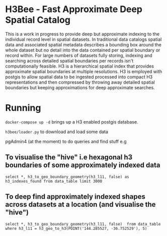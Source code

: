 # H3Bee - Fast Approximate Deep Spatial Catalog

This is a work in progress to provide deep but approximate indexing to the individual record level in spatial datasets. In traditional data catalogs spatial data and associated spatial metadata describes a bounding box around the whole dataset but no detail into the data contained per spatial boundary or record within. For large numbers of datasets fully storing, indexing and searching across detailed spatial boundaries per records isn't computationally feasible. H3 is a hierarchical spatial index that provides approximate spatial boundaries at multiple resolutions. H3 is employed with postgis to allow spatial data to be ingested processed into compact H3 representations and then compressed by throwing away detailed spatial boundaries but keeping approximations for deep approximate searches. 

# Running

`docker-compose up -d` brings up a H3 enabled postgis database.

`h3bee/loader.py` to download and load some data

pgAdmin4 (at the moment) to do queries and find stuff e.g

## To visualise the "hive" i.e hexagonal h3 boundaries of some approximately indexed data

`select *, h3_to_geo_boundary_geometry(h3_l11, false) as h3_indexes_found from data_table limit 3000`

## To deep find approximately indexed shapes across datasets at a location (and visualise the "hive")  

`select *, h3_to_geo_boundary_geometry(h3_l11, false)  from data_table where h3_l11 = h3_geo_to_h3(POINT('144.285527, -36.752529'), 5)`
